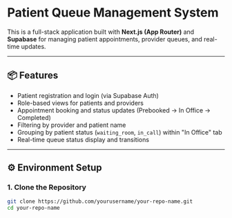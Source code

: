 # Patient Queue Management System

This is a full-stack application built with **Next.js (App Router)** and **Supabase** for managing patient appointments, provider queues, and real-time updates.

---

## 📦 Features

- Patient registration and login (via Supabase Auth)
- Role-based views for patients and providers
- Appointment booking and status updates (Prebooked → In Office → Completed)
- Filtering by provider and patient name
- Grouping by patient status (`waiting_room`, `in_call`) within "In Office" tab
- Real-time queue status display and transitions

---

## ⚙️ Environment Setup

### 1. Clone the Repository

```bash
git clone https://github.com/yourusername/your-repo-name.git
cd your-repo-name
